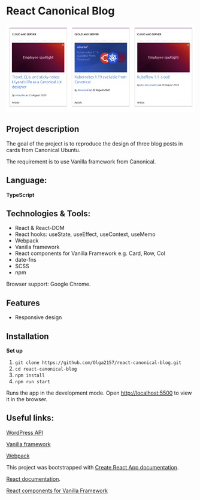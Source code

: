 # React Canonical Blog

![React Canonical Blog](https://github.com/Olga2157/react-canonical-blog/blob/main/src/images/blog.png?raw=true "Three blog posts in cards")

## Project description

The goal of the project is to reproduce the design of three blog posts in cards from Canonical Ubuntu. 

The requirement is to use Vanilla framework from Canonical.

## Language: 
**TypeScript**

## Technologies & Tools:

*  React & React-DOM
*  React hooks: useState, useEffect, useContext, useMemo
*  Webpack
*  Vanilla framework
*  React components for Vanilla Framework e.g. Card, Row, Col
*  date-fns
*  SCSS 
*  npm

Browser support: Google Chrome.

## Features

* Responsive design

## Installation

**Set up**

1. ``git clone https://github.com/Olga2157/react-canonical-blog.git``
2. ``cd react-canonical-blog``
3. ``npm install``
4. ``npm run start``

Runs the app in the development mode.
Open [http://localhost:5500](http://localhost:5500) to view it in the browser.


## Useful links:

[WordPress API](people.canonical.com/~anthonydillon/wp-json/wp/v2/posts.json)

[Vanilla framework](vanillaframework.io/docs)

[Webpack](https://github.com/webpack/webpack)

This project was bootstrapped with [Create React App documentation](https://facebook.github.io/create-react-app/docs/getting-started).

[React documentation](https://reactjs.org/).

[React components for Vanilla Framework](https://github.com/canonical/react-components)
